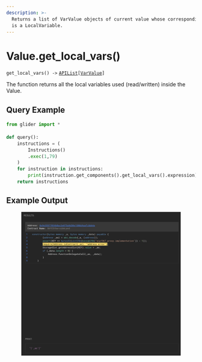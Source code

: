 ```yaml
---
description: >-
  Returns a list of VarValue objects of current value whose corresponding object
  is a LocalVariable.
---
```


# Value.get\_local\_vars()

`get_local_vars() ->` [`APIList`](../../iterables/apilist.md)`[`[`VarValue`](../../point/varvalue/)`]`

The function returns all the local variables used (read/written) inside the Value.

## Query Example

```python
from glider import *

def query():
    instructions = (
        Instructions()
        .exec(1,79)
    )
    for instruction in instructions:
        print(instruction.get_components().get_local_vars().expression)
    return instructions
```

## Example Output

<figure><img src="../../../.gitbook/assets/Screenshot 2024-10-11 at 15.27.43.png" alt=""><figcaption></figcaption></figure>

